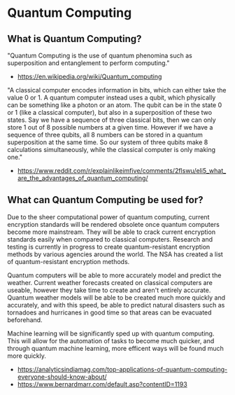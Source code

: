 # Quantum Computing

## What is Quantum Computing?

"Quantum Computing is the use of quantum phenomina such as superposition and entanglement to perform computing."
- https://en.wikipedia.org/wiki/Quantum_computing

"A classical computer encodes information in bits, which can either take the value 0 or 1. 
A quantum computer instead uses a qubit, which physically can be something like a photon or an atom. The qubit can be in the state 0 or 1 (like a classical computer), but also in a superposition of these two states.
Say we have a sequence of three classical bits, then we can only store 1 out of 8 possible numbers at a given time. However if we have a sequence of three qubits, all 8 numbers can be stored in a quantum superposition at the same time.
So our system of three qubits make 8 calculations simultaneously, while the classical computer is only making one."
- https://www.reddit.com/r/explainlikeimfive/comments/2flswu/eli5_what_are_the_advantages_of_quantum_computing/

## What can Quantum Computing be used for?

Due to the sheer computational power of quantum computing, current encryption standards will be rendered obsolete once quantum computers become more mainstream. They will be able to crack current encryption standards easily when compared to classical computers. Research and testing is currently in progress to create quantum-resistant encryption methods by various agencies around the world. The NSA has created a list of quantum-resistant encryption methods.

Quantum computers will be able to more accurately model and predict the weather. Current weather forecasts created on classical computers are useable, however they take time to create and aren't entirely accurate. Quantum weather models will be able to be created much more quickly and accurately, and with this speed, be able to predict natural disasters such as tornadoes and hurricanes in good time so that areas can be evacuated beforehand.

Machine learning will be significantly sped up with quantum computing. This will allow for the automation of tasks to become much quicker, and through quantum machine learning, more efficent ways will be found much more quickly.

- https://analyticsindiamag.com/top-applications-of-quantum-computing-everyone-should-know-about/
- https://www.bernardmarr.com/default.asp?contentID=1193
